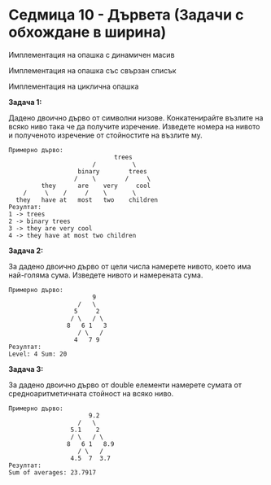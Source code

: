 # Седмица 10 - Дървета (Задачи с обхождане в ширина)

Имплементация на опашка с динамичен масив

Имплементация на опашка със свързан списък

Имплементация на циклична опашка

**Задача 1:**

Дадено двоично дърво от символни низове. Конкатенирайте възлите на всяко ниво така че да получите изречение. Изведете номера на нивото и полученото изречение от стойностите на възлите му.

```
Примерно дърво:
					         trees
				       /          \
				   binary        trees   
				  /    \        /     \
		 they      are    very     cool
    /     \    /     /    \       \
  they   have at   most   two    children
Резултат:
1 -> trees
2 -> binary trees
3 -> they are very cool
4 -> they have at most two children
```

**Задача 2:**

За дадено двоично дърво от цели числа намерете нивото, което има най-голяма сума. Изведете нивото и намерената сума.

```
Примерно дърво:
					   9
				   /   \
				  5     2
				 / \   / \
				8   6 1   3
				   / \   /
				  4   7 9
Резултат:
Level: 4 Sum: 20
```

**Задача 3:**

За дадено двоично дърво от double елементи намерете сумата от средноаритметичната стойност на всяко ниво.

```
Примерно дърво:
					  9.2
				   /   \
				 5.1    2
				 / \   / \
				8   6 1   8.9
				   / \   /
				 4.5  7  3.7
Резултат:
Sum of averages: 23.7917
```



